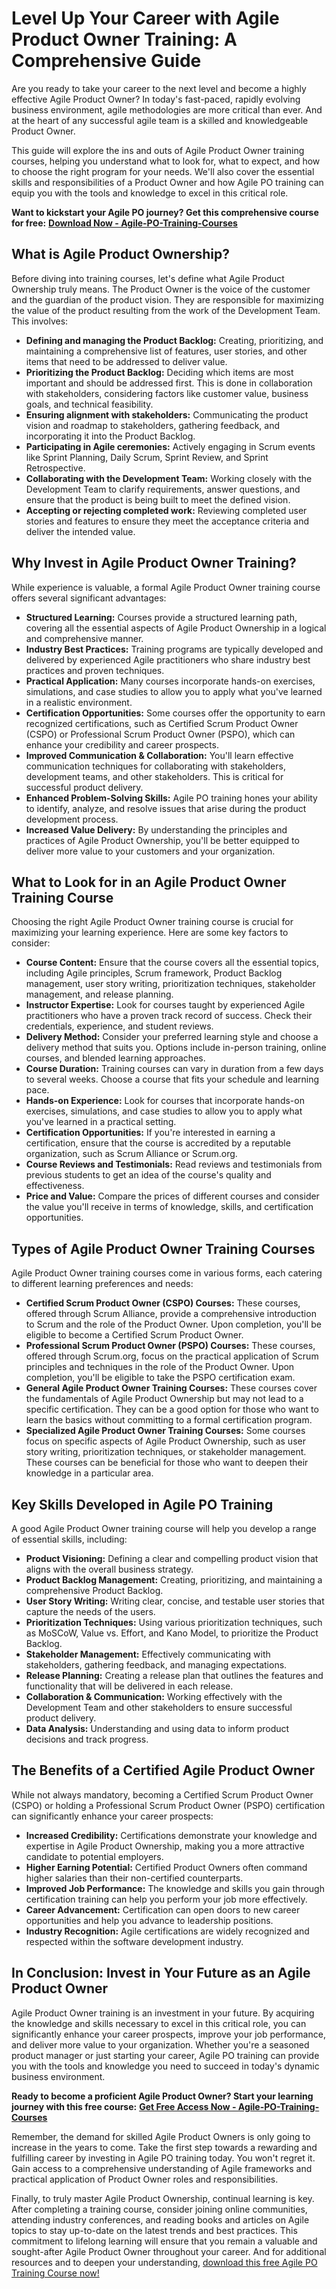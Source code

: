 # Level Up Your Career with Agile Product Owner Training: A Comprehensive Guide

Are you ready to take your career to the next level and become a highly effective Agile Product Owner? In today's fast-paced, rapidly evolving business environment, agile methodologies are more critical than ever. And at the heart of any successful agile team is a skilled and knowledgeable Product Owner.

This guide will explore the ins and outs of Agile Product Owner training courses, helping you understand what to look for, what to expect, and how to choose the right program for your needs. We'll also cover the essential skills and responsibilities of a Product Owner and how Agile PO training can equip you with the tools and knowledge to excel in this critical role.

**Want to kickstart your Agile PO journey? Get this comprehensive course for free:** [**Download Now - Agile-PO-Training-Courses**](https://udemywork.com/agile-po-training-courses)

## What is Agile Product Ownership?

Before diving into training courses, let's define what Agile Product Ownership truly means. The Product Owner is the voice of the customer and the guardian of the product vision. They are responsible for maximizing the value of the product resulting from the work of the Development Team. This involves:

*   **Defining and managing the Product Backlog:** Creating, prioritizing, and maintaining a comprehensive list of features, user stories, and other items that need to be addressed to deliver value.
*   **Prioritizing the Product Backlog:** Deciding which items are most important and should be addressed first. This is done in collaboration with stakeholders, considering factors like customer value, business goals, and technical feasibility.
*   **Ensuring alignment with stakeholders:** Communicating the product vision and roadmap to stakeholders, gathering feedback, and incorporating it into the Product Backlog.
*   **Participating in Agile ceremonies:** Actively engaging in Scrum events like Sprint Planning, Daily Scrum, Sprint Review, and Sprint Retrospective.
*   **Collaborating with the Development Team:** Working closely with the Development Team to clarify requirements, answer questions, and ensure that the product is being built to meet the defined vision.
*   **Accepting or rejecting completed work:** Reviewing completed user stories and features to ensure they meet the acceptance criteria and deliver the intended value.

## Why Invest in Agile Product Owner Training?

While experience is valuable, a formal Agile Product Owner training course offers several significant advantages:

*   **Structured Learning:** Courses provide a structured learning path, covering all the essential aspects of Agile Product Ownership in a logical and comprehensive manner.
*   **Industry Best Practices:** Training programs are typically developed and delivered by experienced Agile practitioners who share industry best practices and proven techniques.
*   **Practical Application:** Many courses incorporate hands-on exercises, simulations, and case studies to allow you to apply what you've learned in a realistic environment.
*   **Certification Opportunities:** Some courses offer the opportunity to earn recognized certifications, such as Certified Scrum Product Owner (CSPO) or Professional Scrum Product Owner (PSPO), which can enhance your credibility and career prospects.
*   **Improved Communication & Collaboration:** You'll learn effective communication techniques for collaborating with stakeholders, development teams, and other stakeholders. This is critical for successful product delivery.
*   **Enhanced Problem-Solving Skills:** Agile PO training hones your ability to identify, analyze, and resolve issues that arise during the product development process.
*   **Increased Value Delivery:** By understanding the principles and practices of Agile Product Ownership, you'll be better equipped to deliver more value to your customers and your organization.

## What to Look for in an Agile Product Owner Training Course

Choosing the right Agile Product Owner training course is crucial for maximizing your learning experience. Here are some key factors to consider:

*   **Course Content:** Ensure that the course covers all the essential topics, including Agile principles, Scrum framework, Product Backlog management, user story writing, prioritization techniques, stakeholder management, and release planning.
*   **Instructor Expertise:** Look for courses taught by experienced Agile practitioners who have a proven track record of success. Check their credentials, experience, and student reviews.
*   **Delivery Method:** Consider your preferred learning style and choose a delivery method that suits you. Options include in-person training, online courses, and blended learning approaches.
*   **Course Duration:** Training courses can vary in duration from a few days to several weeks. Choose a course that fits your schedule and learning pace.
*   **Hands-on Experience:** Look for courses that incorporate hands-on exercises, simulations, and case studies to allow you to apply what you've learned in a practical setting.
*   **Certification Opportunities:** If you're interested in earning a certification, ensure that the course is accredited by a reputable organization, such as Scrum Alliance or Scrum.org.
*   **Course Reviews and Testimonials:** Read reviews and testimonials from previous students to get an idea of the course's quality and effectiveness.
*   **Price and Value:** Compare the prices of different courses and consider the value you'll receive in terms of knowledge, skills, and certification opportunities.

## Types of Agile Product Owner Training Courses

Agile Product Owner training courses come in various forms, each catering to different learning preferences and needs:

*   **Certified Scrum Product Owner (CSPO) Courses:** These courses, offered through Scrum Alliance, provide a comprehensive introduction to Scrum and the role of the Product Owner. Upon completion, you'll be eligible to become a Certified Scrum Product Owner.
*   **Professional Scrum Product Owner (PSPO) Courses:** These courses, offered through Scrum.org, focus on the practical application of Scrum principles and techniques in the role of the Product Owner. Upon completion, you'll be eligible to take the PSPO certification exam.
*   **General Agile Product Owner Training Courses:** These courses cover the fundamentals of Agile Product Ownership but may not lead to a specific certification. They can be a good option for those who want to learn the basics without committing to a formal certification program.
*   **Specialized Agile Product Owner Training Courses:** Some courses focus on specific aspects of Agile Product Ownership, such as user story writing, prioritization techniques, or stakeholder management. These courses can be beneficial for those who want to deepen their knowledge in a particular area.

## Key Skills Developed in Agile PO Training

A good Agile Product Owner training course will help you develop a range of essential skills, including:

*   **Product Visioning:** Defining a clear and compelling product vision that aligns with the overall business strategy.
*   **Product Backlog Management:** Creating, prioritizing, and maintaining a comprehensive Product Backlog.
*   **User Story Writing:** Writing clear, concise, and testable user stories that capture the needs of the users.
*   **Prioritization Techniques:** Using various prioritization techniques, such as MoSCoW, Value vs. Effort, and Kano Model, to prioritize the Product Backlog.
*   **Stakeholder Management:** Effectively communicating with stakeholders, gathering feedback, and managing expectations.
*   **Release Planning:** Creating a release plan that outlines the features and functionality that will be delivered in each release.
*   **Collaboration & Communication:** Working effectively with the Development Team and other stakeholders to ensure successful product delivery.
*   **Data Analysis:** Understanding and using data to inform product decisions and track progress.

## The Benefits of a Certified Agile Product Owner

While not always mandatory, becoming a Certified Scrum Product Owner (CSPO) or holding a Professional Scrum Product Owner (PSPO) certification can significantly enhance your career prospects:

*   **Increased Credibility:** Certifications demonstrate your knowledge and expertise in Agile Product Ownership, making you a more attractive candidate to potential employers.
*   **Higher Earning Potential:** Certified Product Owners often command higher salaries than their non-certified counterparts.
*   **Improved Job Performance:** The knowledge and skills you gain through certification training can help you perform your job more effectively.
*   **Career Advancement:** Certification can open doors to new career opportunities and help you advance to leadership positions.
*   **Industry Recognition:** Agile certifications are widely recognized and respected within the software development industry.

## In Conclusion: Invest in Your Future as an Agile Product Owner

Agile Product Owner training is an investment in your future. By acquiring the knowledge and skills necessary to excel in this critical role, you can significantly enhance your career prospects, improve your job performance, and deliver more value to your organization. Whether you're a seasoned product manager or just starting your career, Agile PO training can provide you with the tools and knowledge you need to succeed in today's dynamic business environment.

**Ready to become a proficient Agile Product Owner? Start your learning journey with this free course:** [**Get Free Access Now - Agile-PO-Training-Courses**](https://udemywork.com/agile-po-training-courses)

Remember, the demand for skilled Agile Product Owners is only going to increase in the years to come. Take the first step towards a rewarding and fulfilling career by investing in Agile PO training today. You won't regret it. Gain access to a comprehensive understanding of Agile frameworks and practical application of Product Owner roles and responsibilities.

Finally, to truly master Agile Product Ownership, continual learning is key. After completing a training course, consider joining online communities, attending industry conferences, and reading books and articles on Agile topics to stay up-to-date on the latest trends and best practices. This commitment to lifelong learning will ensure that you remain a valuable and sought-after Agile Product Owner throughout your career. And for additional resources and to deepen your understanding, [download this free Agile PO Training Course now!](https://udemywork.com/agile-po-training-courses)
